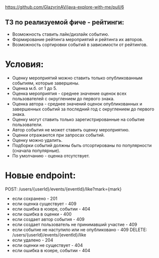 https://github.com/GlazyrinAV/java-explore-with-me/pull/6

## ТЗ по реализуемой фиче - рейтинги:

- Возможность ставить лайк/дизлайк событию. 
- Формирование рейтинга мероприятий и рейтинга их авторов. 
- Возможность сортировки событий в зависимости от рейтингов. 

# Условия:
- Оценку мероприятий можно ставить только опубликованным событиям, которые завершены.
- Оценка м.б. от 1 до 5.
- Оценка мероприятия - среднее значение оценок всех пользователей с округлением до первого знака.
- Оценка автора - среднее значений оценок опубликованных и завершенных событий за последний год с округлением до первого знака.
- Оценку могут ставить только зарегистрированные на событие пользователи.
- Автор события не может ставить оценку мероприятию.
- Оценки отражаются при запросах событий.
- Оценку можно удалить.
- Подборки событий должны быть отсортированы по популярности (сначала популярные). 
- По умолчанию - оценка отсутствует.

# Новые endpoint:
POST: /users/{userId}/events/{eventId}/like?mark={mark}
- если сохранено - 201
- если оценка существует - 409
- если ошибка в юзере, событии - 404
- если ошибка в оценки - 400
- если создает автор события - 409
- если создает пользователь не принимавший участие - 409
- если событие не наступило или не опубликовано - 409
DELETE: /users/{userId}/events/{eventId}/like 
- если удалено - 204
- если оценки не существует - 404
- если ошибка в юзере, событии - 404
